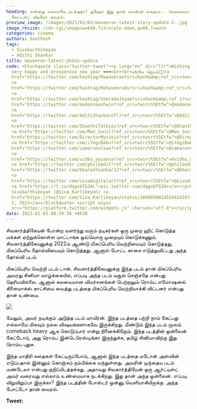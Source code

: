 ```yaml
---
heading: என்னது எல்லாமே நடக்குதா? ஓஹோ இது தான் மாவீரன் கதையா.. செம்மையா இருக்கே.
  லேட்டஸ்ட் வீடியோ வைரல்.
preview_image: /images/2023/01/03/maveeran-latest-story-update-2-.jpg
image_resize: /cdn-cgi/image/w=640,fit=scale-down,q=80,f=auto
categories: cinema
authors: Santhosh
tags:
  - Sivakarthikeyan
  - Adithi Shankar
title: maveeran-latest-photo-update
code: <blockquote class="twitter-tweet"><p lang="en" dir="ltr">Wishing you all a
  very happy and prosperous new year ❤️❤️❤️<br><br>வீரமே ஜெயம்💪🔥<a
  href="https://twitter.com/hashtag/Maaveeran?src=hash&amp;ref_src=twsrc%5Etfw">#Maaveeran</a>
  <a
  href="https://twitter.com/hashtag/Mahaveerudu?src=hash&amp;ref_src=twsrc%5Etfw">#Mahaveerudu</a>
  <a
  href="https://twitter.com/hashtag/VeerameJeyam?src=hash&amp;ref_src=twsrc%5Etfw">#VeerameJeyam</a><a
  href="https://twitter.com/madonneashwin?ref_src=twsrc%5Etfw">@madonneashwin</a>
  <a
  href="https://twitter.com/AditiShankarofl?ref_src=twsrc%5Etfw">@AditiShankarofl</a>
  <a
  href="https://twitter.com/ShanthiTalkies?ref_src=twsrc%5Etfw">@ShanthiTalkies</a>
  <a href="https://twitter.com/Mee_Sunil?ref_src=twsrc%5Etfw">@Mee_Sunil</a> <a
  href="https://twitter.com/DirectorMysskin?ref_src=twsrc%5Etfw">@DirectorMysskin</a>
  <a href="https://twitter.com/iYogiBabu?ref_src=twsrc%5Etfw">@iYogiBabu</a> <a
  href="https://twitter.com/iamarunviswa?ref_src=twsrc%5Etfw">@iamarunviswa</a>
  <a
  href="https://twitter.com/vidhu_ayyanna?ref_src=twsrc%5Etfw">@vidhu_ayyanna</a>
  <a href="https://twitter.com/philoedit?ref_src=twsrc%5Etfw">@philoedit</a> <a
  href="https://twitter.com/bharathsankar12?ref_src=twsrc%5Etfw">@bharathsankar12</a>
  <a
  href="https://twitter.com/sivadigitalart?ref_src=twsrc%5Etfw">@sivadigitalart</a>
  <a href="https://t.co/dqgxbTG34c">pic.twitter.com/dqgxbTG34c</a></p>&mdash;
  Sivakarthikeyan (@Siva_Kartikeyan) <a
  href="https://twitter.com/Siva_Kartikeyan/status/1609850814524424197?ref_src=twsrc%5Etfw">January
  2, 2023</a></blockquote> <script async
  src="https://platform.twitter.com/widgets.js" charset="utf-8"></script>
date: 2023-01-03 08:59:56 +0530
---
```



சிவகார்த்திகேயன் போன்ற வளர்ந்து வரும் நடிகர்கள் ஒரு முறை ஹிட் கொடுத்த மக்கள் ஏற்றுக்கொள்ள மாட்டாங்க ஒவ்வொரு முறையும் கொடுக்கணும். சிவகார்த்திகேயனுக்கு 2022ம் ஆண்டு மிகப்பெரிய வெற்றியையும் கொடுத்தது, மிகப்பெரிய தோல்வியையும் கொடுத்தது. ஆனால் போட்ட காசை எடுத்துவிட்டது அந்த தோல்வி படம். 

மிகப்பெரிய வெற்றி படம் டான். சிவகார்த்திகேயனுக்கு இந்த படம் தான் மிகப்பெரிய அவரது சினிமா வாழ்க்கையில், எப்படி அந்த படம் வசூல் செஞ்சதே என்பது தெரியவில்லை. ஆனால் கலவையான விமர்சனங்கள் பெற்றாலும் ரொம்ப எமோஷனல் கிளைமாக்ஸ் காட்சியை வைத்து படத்தை மிகப்பெரிய வெற்றியாக்கி விட்டனர் என்பது தான் உண்மை.

![](/images/2023/01/03/maveeran-latest-story-update-1-.jpg)

மேலும், அவர் நடிக்கும் அடுத்த படம் மாவீரன். இந்த படத்தை பற்றி நாம் கேட்பது எல்லாமே மிகவும் நல்ல விஷயங்களாகவே இருக்கிறது. மீண்டும் இந்த படம் மூலம் comeback heavy ஆக கொடுப்பார் என்று நினைக்கிறோம். இந்த படத்தின் ஒன்லைன் கேட்டோம், அது ரொம்ப இன்டெரெஸ்டிங்கா இருந்துச்சு, தமிழ் சினிமாவிற்கு இது ரொம்ப புதுசு.

இந்த மாதிரி கதைகள் கேட்டிருப்போம், ஆனால் இந்த படத்தை மடோன் அஸ்வின் எடுப்பதால் இன்னும் கொஞ்சம் நம்பிக்கை வந்துள்ளது. அவரின் முந்தைய படம் மண்டேலா என்பது குறிப்பிடத்தக்கது. அதாவது சிவகார்த்தியேன் ஒரு ஆர்ட்டிஸ்ட் அவர் வரைவது எல்லாம் உண்மையாக நடக்கிறது. இது தான் அந்த ஒன்லைன். எப்படி விறுவிறுப்பா இருக்கா? இந்த படத்தின் போஸ்டர் ஒன்னு வெளியாகியிருக்கு. அந்த போட்டோ தான் வைரல். 

**T﻿weet:**